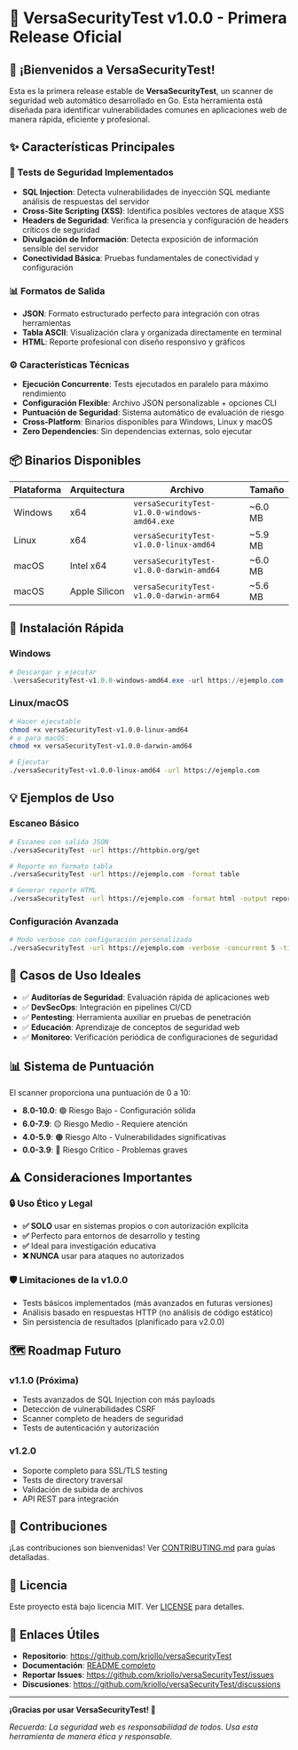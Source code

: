 # 🎉 VersaSecurityTest v1.0.0 - Primera Release Oficial

## 🚀 ¡Bienvenidos a VersaSecurityTest!

Esta es la primera release estable de **VersaSecurityTest**, un scanner de seguridad web automático desarrollado en Go. Esta herramienta está diseñada para identificar vulnerabilidades comunes en aplicaciones web de manera rápida, eficiente y profesional.

## ✨ Características Principales

### 🎯 Tests de Seguridad Implementados
- **SQL Injection**: Detecta vulnerabilidades de inyección SQL mediante análisis de respuestas del servidor
- **Cross-Site Scripting (XSS)**: Identifica posibles vectores de ataque XSS
- **Headers de Seguridad**: Verifica la presencia y configuración de headers críticos de seguridad
- **Divulgación de Información**: Detecta exposición de información sensible del servidor
- **Conectividad Básica**: Pruebas fundamentales de conectividad y configuración

### 📊 Formatos de Salida
- **JSON**: Formato estructurado perfecto para integración con otras herramientas
- **Tabla ASCII**: Visualización clara y organizada directamente en terminal
- **HTML**: Reporte profesional con diseño responsivo y gráficos

### ⚙️ Características Técnicas
- **Ejecución Concurrente**: Tests ejecutados en paralelo para máximo rendimiento
- **Configuración Flexible**: Archivo JSON personalizable + opciones CLI
- **Puntuación de Seguridad**: Sistema automático de evaluación de riesgo
- **Cross-Platform**: Binarios disponibles para Windows, Linux y macOS
- **Zero Dependencies**: Sin dependencias externas, solo ejecutar

## 📦 Binarios Disponibles

| Plataforma | Arquitectura | Archivo | Tamaño |
|------------|--------------|---------|--------|
| Windows | x64 | `versaSecurityTest-v1.0.0-windows-amd64.exe` | ~6.0 MB |
| Linux | x64 | `versaSecurityTest-v1.0.0-linux-amd64` | ~5.9 MB |
| macOS | Intel x64 | `versaSecurityTest-v1.0.0-darwin-amd64` | ~6.0 MB |
| macOS | Apple Silicon | `versaSecurityTest-v1.0.0-darwin-arm64` | ~5.6 MB |

## 🚀 Instalación Rápida

### Windows
```powershell
# Descargar y ejecutar
.\versaSecurityTest-v1.0.0-windows-amd64.exe -url https://ejemplo.com
```

### Linux/macOS
```bash
# Hacer ejecutable
chmod +x versaSecurityTest-v1.0.0-linux-amd64
# o para macOS:
chmod +x versaSecurityTest-v1.0.0-darwin-amd64

# Ejecutar
./versaSecurityTest-v1.0.0-linux-amd64 -url https://ejemplo.com
```

## 💡 Ejemplos de Uso

### Escaneo Básico
```bash
# Escaneo con salida JSON
./versaSecurityTest -url https://httpbin.org/get

# Reporte en formato tabla
./versaSecurityTest -url https://ejemplo.com -format table

# Generar reporte HTML
./versaSecurityTest -url https://ejemplo.com -format html -output reporte.html
```

### Configuración Avanzada
```bash
# Modo verbose con configuración personalizada
./versaSecurityTest -url https://ejemplo.com -verbose -concurrent 5 -timeout 45s
```

## 🎯 Casos de Uso Ideales

- ✅ **Auditorías de Seguridad**: Evaluación rápida de aplicaciones web
- ✅ **DevSecOps**: Integración en pipelines CI/CD
- ✅ **Pentesting**: Herramienta auxiliar en pruebas de penetración
- ✅ **Educación**: Aprendizaje de conceptos de seguridad web
- ✅ **Monitoreo**: Verificación periódica de configuraciones de seguridad

## 📊 Sistema de Puntuación

El scanner proporciona una puntuación de 0 a 10:
- **8.0-10.0**: 🟢 Riesgo Bajo - Configuración sólida
- **6.0-7.9**: 🟡 Riesgo Medio - Requiere atención
- **4.0-5.9**: 🟠 Riesgo Alto - Vulnerabilidades significativas
- **0.0-3.9**: 🔴 Riesgo Crítico - Problemas graves

## ⚠️ Consideraciones Importantes

### 🔒 Uso Ético y Legal
- **✅ SOLO** usar en sistemas propios o con autorización explícita
- **✅** Perfecto para entornos de desarrollo y testing
- **✅** Ideal para investigación educativa
- **❌ NUNCA** usar para ataques no autorizados

### 🛡️ Limitaciones de la v1.0.0
- Tests básicos implementados (más avanzados en futuras versiones)
- Análisis basado en respuestas HTTP (no análisis de código estático)
- Sin persistencia de resultados (planificado para v2.0.0)

## 🗺️ Roadmap Futuro

### v1.1.0 (Próxima)
- Tests avanzados de SQL Injection con más payloads
- Detección de vulnerabilidades CSRF
- Scanner completo de headers de seguridad
- Tests de autenticación y autorización

### v1.2.0
- Soporte completo para SSL/TLS testing
- Tests de directory traversal
- Validación de subida de archivos
- API REST para integración

## 🤝 Contribuciones

¡Las contribuciones son bienvenidas! Ver [CONTRIBUTING.md](https://github.com/kriollo/versaSecurityTest/blob/main/README.md#contribución) para guías detalladas.

## 📄 Licencia

Este proyecto está bajo licencia MIT. Ver [LICENSE](https://github.com/kriollo/versaSecurityTest/blob/main/LICENSE) para detalles.

## 🔗 Enlaces Útiles

- **Repositorio**: https://github.com/kriollo/versaSecurityTest
- **Documentación**: [README completo](https://github.com/kriollo/versaSecurityTest/blob/main/README.md)
- **Reportar Issues**: https://github.com/kriollo/versaSecurityTest/issues
- **Discusiones**: https://github.com/kriollo/versaSecurityTest/discussions

---

**¡Gracias por usar VersaSecurityTest! 🔐**

*Recuerda: La seguridad web es responsabilidad de todos. Usa esta herramienta de manera ética y responsable.*
